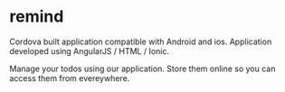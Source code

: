 # remind

Cordova built application compatible with Android and ios. 
Application developed using AngularJS / HTML / Ionic. 

Manage your todos using our application. Store them online so you can access them from evereywhere.
